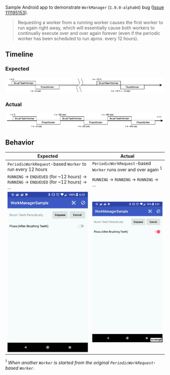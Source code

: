 Sample Android app to demonstrate `WorkManager` (`1.0.0-alpha04`) bug ([Issue 111195153]).

> Requesting a worker from a running worker causes the first worker to run again right away, which
> will essentially cause both workers to continually execute over and over again forever (even if
> the periodic worker has been scheduled to run aprox. every 12 hours).

## Timeline

### Expected

![Expected Timeline](artwork/timeline_expected.png)

### Actual

![Actual Timeline](artwork/timeline_actual.png)

## Behavior

| Expected | Actual |
|-|-|
| `PeriodicWorkRequest`-based `Worker` to run every 12 hours | `PeriodicWorkRequest`-based `Worker` runs over and over again <sup>1</sup> |
| `RUNNING` → `ENQUEUED` (for ~12 hours) → `RUNNING` → `ENQUEUED` (for ~12 hours) → ... | `RUNNING` → `RUNNING` → `RUNNING` → ... |
| ![Expected Behavior](artwork/behavior_expected.gif) | ![Actual Behavior](artwork/behavior_actual.gif) |


<sup>1</sup> _When another `Worker` is started from the original `PeriodicWorkRequest`-based `Worker`._

[Issue 111195153]: https://issuetracker.google.com/issues/111195153
